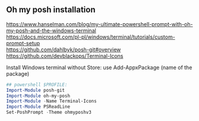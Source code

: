 ## Oh my posh installation

https://www.hanselman.com/blog/my-ultimate-powershell-prompt-with-oh-my-posh-and-the-windows-terminal  
https://docs.microsoft.com/pl-pl/windows/terminal/tutorials/custom-prompt-setup  
https://github.com/dahlbyk/posh-git#overview  
https://github.com/devblackops/Terminal-Icons  

Install Windows terminal without Store: use Add-AppxPackage (name of the package)

```powershell
## powershell $PROFILE:
Import-Module posh-git  
Import-Module oh-my-posh  
Import-Module -Name Terminal-Icons  
Import-Module PSReadLine  
Set-PoshPrompt -Theme ohmyposhv3  
```